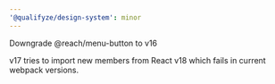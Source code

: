 ```yaml
---
'@qualifyze/design-system': minor
---
```


Downgrade @reach/menu-button to v16

v17 tries to import new members from React v18 which fails in current webpack versions.

